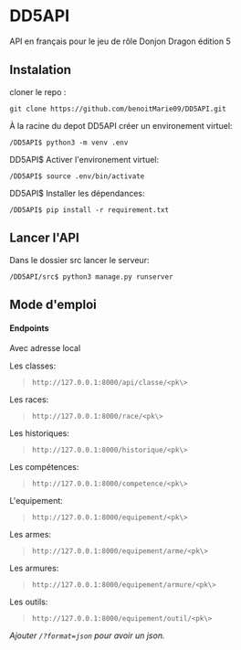 # DD5API

API en français pour le jeu de rôle Donjon Dragon édition 5

## Instalation

cloner le repo :

```console
git clone https://github.com/benoitMarie09/DD5API.git
```

À la racine du depot DD5API créer un environement virtuel:

```console
/DD5API$ python3 -m venv .env
```

DD5API$ Activer l'environement virtuel:

```console
/DD5API$ source .env/bin/activate
```

DD5API$ Installer les dépendances:

```console
/DD5API$ pip install -r requirement.txt
```

## Lancer l'API

Dans le dossier src lancer le serveur:

```console
/DD5API/src$ python3 manage.py runserver
```

## Mode d'emploi

#### Endpoints

Avec adresse local

Les classes:

> `http://127.0.0.1:8000/api/classe/<pk\>`

Les races:

> `http://127.0.0.1:8000/race/<pk\>`

Les historiques:

> `http://127.0.0.1:8000/historique/<pk\>`

Les compétences:

> `http://127.0.0.1:8000/competence/<pk\>`

L'equipement:

> `http://127.0.0.1:8000/equipement/<pk\>`

Les armes:

> `http://127.0.0.1:8000/equipement/arme/<pk\>`

Les armures:

> `http://127.0.0.1:8000/equipement/armure/<pk\>`

Les outils:

> `http://127.0.0.1:8000/equipement/outil/<pk\>`

_Ajouter `/?format=json` pour avoir un json._
